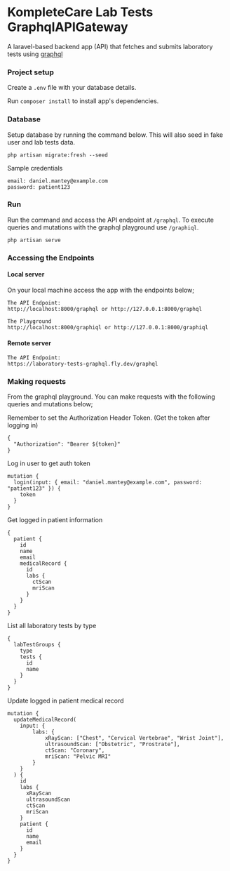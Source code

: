 # KompleteCare Lab Tests GraphqlAPIGateway
A laravel-based backend app (API) that fetches and submits laboratory tests using [graphql](https://graphql.org/)


### Project setup
Create a ```.env``` file with your database details.

Run ```composer install``` to install app's dependencies.

### Database
Setup database by running the command below. 
This will also seed in fake user and lab tests data.
```
php artisan migrate:fresh --seed
```

Sample credentials
```
email: daniel.mantey@example.com
password: patient123
```

### Run
Run the command and access the API endpoint at `/graphql`. 
To execute queries and mutations with the graphql playground use `/graphiql`.
```
php artisan serve
```

### Accessing the Endpoints 
#### Local server 
On your local machine access the app with the endpoints below;
```
The API Endpoint:
http://localhost:8000/graphql or http://127.0.0.1:8000/graphql

The Playground
http://localhost:8000/graphiql or http://127.0.0.1:8000/graphiql
```

#### Remote server
```
The API Endpoint:
https://laboratory-tests-graphql.fly.dev/graphql
```

### Making requests
From the graphql playground. You can make requests with the following queries and mutations below;

Remember to set the Authorization Header Token. (Get the token after logging in)
```
{
  "Authorization": "Bearer ${token}"
}
```

Log in user to get auth token
```
mutation {
  login(input: { email: "daniel.mantey@example.com", password: "patient123" }) {
    token
  }
}
```

Get logged in patient information
```
{
  patient {
    id
    name
    email
    medicalRecord {
      id
      labs {
        ctScan
        mriScan
      }
    }
  }
}
```

List all laboratory tests by type
```
{
  labTestGroups {
    type
    tests {
      id
      name
    }
  }
}
```

Update logged in patient medical record
```
mutation {
  updateMedicalRecord(
    input: {
    	labs: {
            xRayScan: ["Chest", "Cervical Vertebrae", "Wrist Joint"], 
            ultrasoundScan: ["Obstetric", "Prostrate"], 
            ctScan: "Coronary",  
            mriScan: "Pelvic MRI"
    	}
    }
  ) {
    id
    labs {
      xRayScan
      ultrasoundScan
      ctScan
      mriScan
    }
    patient {
      id
      name
      email
    }
  }
}
```